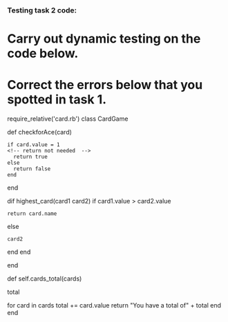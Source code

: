 ### Testing task 2 code:

# Carry out dynamic testing on the code below.
# Correct the errors below that you spotted in task 1.

<!-- brackets and ".rb" are not needed in ruby -->
require_relative('card.rb')
class CardGame

<!-- The ruby style guide states that method names should be snake case (ie. check_for_ace) -->
  def checkforAce(card)
  <!-- This is assigning rather than evaluating. double equals (==) should be used for evaluation. -->
  <!-- This could be refactored to simply: card.value == 1-->
    if card.value = 1
    <!-- return not needed  -->
      return true
    else
      return false
    end
  end

  <!-- method definition keyword is def not dif. Comma needed between parameters -->
  dif highest_card(card1 card2)
  if card1.value > card2.value
  <!-- No variable called card. Return keyword not needed. -->
    return card.name
  else
  <!-- Conditions return different types, should either both return card object or card name -->
    card2
  end
end
<!-- This end finishes the class and should be moved to after the next method -->
end

def self.cards_total(cards)
<!--  local variable needs to be initialised-->
  total
  <!-- This will return the total after each card has been added. The return statement should be move to after the for loop, with the keyword return removed. -->
  for card in cards
    total += card.value
    <!-- Strings cant be added to integers. Total should be converted to string or this should use string interpolation -->
    return "You have a total of" + total
  end
end
